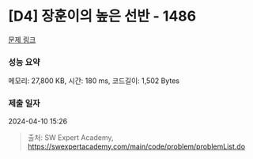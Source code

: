 # [D4] 장훈이의 높은 선반 - 1486 

[문제 링크](https://swexpertacademy.com/main/code/problem/problemDetail.do?contestProbId=AV2b7Yf6ABcBBASw) 

### 성능 요약

메모리: 27,800 KB, 시간: 180 ms, 코드길이: 1,502 Bytes

### 제출 일자

2024-04-10 15:26



> 출처: SW Expert Academy, https://swexpertacademy.com/main/code/problem/problemList.do